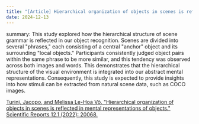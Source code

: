 ```yaml
---
title: "[Article] Hierarchical organization of objects in scenes is reflected in mental representations of objects"
date: 2024-12-13
---
```

summary: This study explored how the hierarchical structure of scene grammar is reflected in our object recognition. Scenes are divided into several "phrases," each consisting of a central "anchor" object and its surrounding "local objects." Participants consistently judged object pairs within the same phrase to be more similar, and this tendency was observed across both images and words. This demonstrates that the hierarchical structure of the visual environment is integrated into our abstract mental representations. Consequently, this study is expected to provide insights into how stimuli can be extracted from natural scene data, such as COCO images.

[Turini, Jacopo, and Melissa Le-Hoa Võ. "Hierarchical organization of objects in scenes is reflected in mental representations of objects." Scientific Reports 12.1 (2022): 20068.](https://www.nature.com/articles/s41598-022-24505-x)
